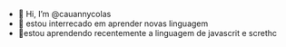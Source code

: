 - 👋 Hi, I’m @cauannycolas
- 👀 estou interrecado em aprender novas linguagem
- 🌱estou aprendendo recentemente a linguagem de javascrit e screthc

